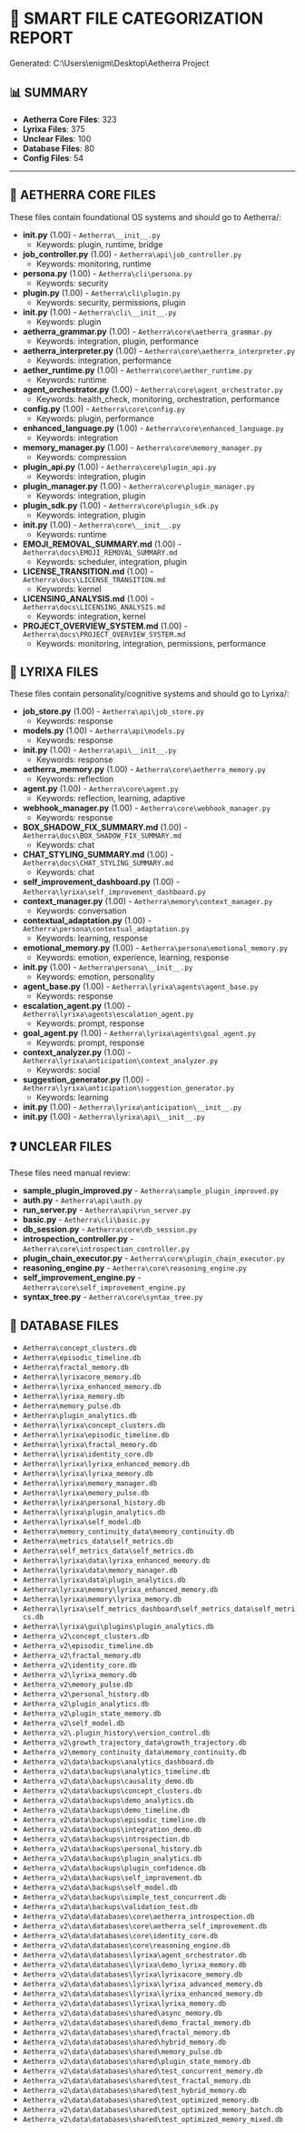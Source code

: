 # 🧠 SMART FILE CATEGORIZATION REPORT

Generated: C:\Users\enigm\Desktop\Aetherra Project

## 📊 SUMMARY

- **Aetherra Core Files**: 323
- **Lyrixa Files**: 375  
- **Unclear Files**: 100
- **Database Files**: 80
- **Config Files**: 54

---

## 🧬 AETHERRA CORE FILES

These files contain foundational OS systems and should go to Aetherra/:

- **__init__.py** (1.00) - `Aetherra\__init__.py`
  - Keywords: plugin, runtime, bridge
- **job_controller.py** (1.00) - `Aetherra\api\job_controller.py`
  - Keywords: monitoring, runtime
- **persona.py** (1.00) - `Aetherra\cli\persona.py`
  - Keywords: security
- **plugin.py** (1.00) - `Aetherra\cli\plugin.py`
  - Keywords: security, permissions, plugin
- **__init__.py** (1.00) - `Aetherra\cli\__init__.py`
  - Keywords: plugin
- **aetherra_grammar.py** (1.00) - `Aetherra\core\aetherra_grammar.py`
  - Keywords: integration, plugin, performance
- **aetherra_interpreter.py** (1.00) - `Aetherra\core\aetherra_interpreter.py`
  - Keywords: integration, performance
- **aether_runtime.py** (1.00) - `Aetherra\core\aether_runtime.py`
  - Keywords: runtime
- **agent_orchestrator.py** (1.00) - `Aetherra\core\agent_orchestrator.py`
  - Keywords: health_check, monitoring, orchestration, performance
- **config.py** (1.00) - `Aetherra\core\config.py`
  - Keywords: plugin, performance
- **enhanced_language.py** (1.00) - `Aetherra\core\enhanced_language.py`
  - Keywords: integration
- **memory_manager.py** (1.00) - `Aetherra\core\memory_manager.py`
  - Keywords: compression
- **plugin_api.py** (1.00) - `Aetherra\core\plugin_api.py`
  - Keywords: integration, plugin
- **plugin_manager.py** (1.00) - `Aetherra\core\plugin_manager.py`
  - Keywords: integration, plugin
- **plugin_sdk.py** (1.00) - `Aetherra\core\plugin_sdk.py`
  - Keywords: integration, plugin
- **__init__.py** (1.00) - `Aetherra\core\__init__.py`
  - Keywords: runtime
- **EMOJI_REMOVAL_SUMMARY.md** (1.00) - `Aetherra\docs\EMOJI_REMOVAL_SUMMARY.md`
  - Keywords: scheduler, integration, plugin
- **LICENSE_TRANSITION.md** (1.00) - `Aetherra\docs\LICENSE_TRANSITION.md`
  - Keywords: kernel
- **LICENSING_ANALYSIS.md** (1.00) - `Aetherra\docs\LICENSING_ANALYSIS.md`
  - Keywords: integration, kernel
- **PROJECT_OVERVIEW_SYSTEM.md** (1.00) - `Aetherra\docs\PROJECT_OVERVIEW_SYSTEM.md`
  - Keywords: monitoring, integration, permissions, performance


## 🧠 LYRIXA FILES

These files contain personality/cognitive systems and should go to Lyrixa/:

- **job_store.py** (1.00) - `Aetherra\api\job_store.py`
  - Keywords: response
- **models.py** (1.00) - `Aetherra\api\models.py`
  - Keywords: response
- **__init__.py** (1.00) - `Aetherra\api\__init__.py`
  - Keywords: response
- **aetherra_memory.py** (1.00) - `Aetherra\core\aetherra_memory.py`
  - Keywords: reflection
- **agent.py** (1.00) - `Aetherra\core\agent.py`
  - Keywords: reflection, learning, adaptive
- **webhook_manager.py** (1.00) - `Aetherra\core\webhook_manager.py`
  - Keywords: response
- **BOX_SHADOW_FIX_SUMMARY.md** (1.00) - `Aetherra\docs\BOX_SHADOW_FIX_SUMMARY.md`
  - Keywords: chat
- **CHAT_STYLING_SUMMARY.md** (1.00) - `Aetherra\docs\CHAT_STYLING_SUMMARY.md`
  - Keywords: chat
- **self_improvement_dashboard.py** (1.00) - `Aetherra\lyrixa\self_improvement_dashboard.py`
- **context_manager.py** (1.00) - `Aetherra\memory\context_manager.py`
  - Keywords: conversation
- **contextual_adaptation.py** (1.00) - `Aetherra\persona\contextual_adaptation.py`
  - Keywords: learning, response
- **emotional_memory.py** (1.00) - `Aetherra\persona\emotional_memory.py`
  - Keywords: emotion, experience, learning, response
- **__init__.py** (1.00) - `Aetherra\persona\__init__.py`
  - Keywords: emotion, personality
- **agent_base.py** (1.00) - `Aetherra\lyrixa\agents\agent_base.py`
  - Keywords: response
- **escalation_agent.py** (1.00) - `Aetherra\lyrixa\agents\escalation_agent.py`
  - Keywords: prompt, response
- **goal_agent.py** (1.00) - `Aetherra\lyrixa\agents\goal_agent.py`
  - Keywords: prompt, response
- **context_analyzer.py** (1.00) - `Aetherra\lyrixa\anticipation\context_analyzer.py`
  - Keywords: social
- **suggestion_generator.py** (1.00) - `Aetherra\lyrixa\anticipation\suggestion_generator.py`
  - Keywords: learning
- **__init__.py** (1.00) - `Aetherra\lyrixa\anticipation\__init__.py`
- **__init__.py** (1.00) - `Aetherra\lyrixa\api\__init__.py`


## ❓ UNCLEAR FILES

These files need manual review:

- **sample_plugin_improved.py** - `Aetherra\sample_plugin_improved.py`
- **auth.py** - `Aetherra\api\auth.py`
- **run_server.py** - `Aetherra\api\run_server.py`
- **basic.py** - `Aetherra\cli\basic.py`
- **db_session.py** - `Aetherra\core\db_session.py`
- **introspection_controller.py** - `Aetherra\core\introspection_controller.py`
- **plugin_chain_executor.py** - `Aetherra\core\plugin_chain_executor.py`
- **reasoning_engine.py** - `Aetherra\core\reasoning_engine.py`
- **self_improvement_engine.py** - `Aetherra\core\self_improvement_engine.py`
- **syntax_tree.py** - `Aetherra\core\syntax_tree.py`


## 💾 DATABASE FILES

- `Aetherra\concept_clusters.db`
- `Aetherra\episodic_timeline.db`
- `Aetherra\fractal_memory.db`
- `Aetherra\lyrixacore_memory.db`
- `Aetherra\lyrixa_enhanced_memory.db`
- `Aetherra\lyrixa_memory.db`
- `Aetherra\memory_pulse.db`
- `Aetherra\plugin_analytics.db`
- `Aetherra\lyrixa\concept_clusters.db`
- `Aetherra\lyrixa\episodic_timeline.db`
- `Aetherra\lyrixa\fractal_memory.db`
- `Aetherra\lyrixa\identity_core.db`
- `Aetherra\lyrixa\lyrixa_enhanced_memory.db`
- `Aetherra\lyrixa\lyrixa_memory.db`
- `Aetherra\lyrixa\memory_manager.db`
- `Aetherra\lyrixa\memory_pulse.db`
- `Aetherra\lyrixa\personal_history.db`
- `Aetherra\lyrixa\plugin_analytics.db`
- `Aetherra\lyrixa\self_model.db`
- `Aetherra\memory_continuity_data\memory_continuity.db`
- `Aetherra\metrics_data\self_metrics.db`
- `Aetherra\self_metrics_data\self_metrics.db`
- `Aetherra\lyrixa\data\lyrixa_enhanced_memory.db`
- `Aetherra\lyrixa\data\memory_manager.db`
- `Aetherra\lyrixa\data\plugin_analytics.db`
- `Aetherra\lyrixa\memory\lyrixa_enhanced_memory.db`
- `Aetherra\lyrixa\memory\lyrixa_memory.db`
- `Aetherra\lyrixa\self_metrics_dashboard\self_metrics_data\self_metrics.db`
- `Aetherra\lyrixa\gui\plugins\plugin_analytics.db`
- `Aetherra_v2\concept_clusters.db`
- `Aetherra_v2\episodic_timeline.db`
- `Aetherra_v2\fractal_memory.db`
- `Aetherra_v2\identity_core.db`
- `Aetherra_v2\lyrixa_memory.db`
- `Aetherra_v2\memory_pulse.db`
- `Aetherra_v2\personal_history.db`
- `Aetherra_v2\plugin_analytics.db`
- `Aetherra_v2\plugin_state_memory.db`
- `Aetherra_v2\self_model.db`
- `Aetherra_v2\.plugin_history\version_control.db`
- `Aetherra_v2\growth_trajectory_data\growth_trajectory.db`
- `Aetherra_v2\memory_continuity_data\memory_continuity.db`
- `Aetherra_v2\data\backups\analytics_dashboard.db`
- `Aetherra_v2\data\backups\analytics_timeline.db`
- `Aetherra_v2\data\backups\causality_demo.db`
- `Aetherra_v2\data\backups\concept_clusters.db`
- `Aetherra_v2\data\backups\demo_analytics.db`
- `Aetherra_v2\data\backups\demo_timeline.db`
- `Aetherra_v2\data\backups\episodic_timeline.db`
- `Aetherra_v2\data\backups\integration_demo.db`
- `Aetherra_v2\data\backups\introspection.db`
- `Aetherra_v2\data\backups\personal_history.db`
- `Aetherra_v2\data\backups\plugin_analytics.db`
- `Aetherra_v2\data\backups\plugin_confidence.db`
- `Aetherra_v2\data\backups\self_improvement.db`
- `Aetherra_v2\data\backups\self_model.db`
- `Aetherra_v2\data\backups\simple_test_concurrent.db`
- `Aetherra_v2\data\backups\validation_test.db`
- `Aetherra_v2\data\databases\core\aetherra_introspection.db`
- `Aetherra_v2\data\databases\core\aetherra_self_improvement.db`
- `Aetherra_v2\data\databases\core\identity_core.db`
- `Aetherra_v2\data\databases\core\reasoning_engine.db`
- `Aetherra_v2\data\databases\lyrixa\agent_orchestrator.db`
- `Aetherra_v2\data\databases\lyrixa\demo_lyrixa_memory.db`
- `Aetherra_v2\data\databases\lyrixa\lyrixacore_memory.db`
- `Aetherra_v2\data\databases\lyrixa\lyrixa_advanced_memory.db`
- `Aetherra_v2\data\databases\lyrixa\lyrixa_enhanced_memory.db`
- `Aetherra_v2\data\databases\lyrixa\lyrixa_memory.db`
- `Aetherra_v2\data\databases\shared\async_memory.db`
- `Aetherra_v2\data\databases\shared\demo_fractal_memory.db`
- `Aetherra_v2\data\databases\shared\fractal_memory.db`
- `Aetherra_v2\data\databases\shared\hybrid_memory.db`
- `Aetherra_v2\data\databases\shared\memory_pulse.db`
- `Aetherra_v2\data\databases\shared\plugin_state_memory.db`
- `Aetherra_v2\data\databases\shared\test_concurrent_memory.db`
- `Aetherra_v2\data\databases\shared\test_fractal_memory.db`
- `Aetherra_v2\data\databases\shared\test_hybrid_memory.db`
- `Aetherra_v2\data\databases\shared\test_optimized_memory.db`
- `Aetherra_v2\data\databases\shared\test_optimized_memory_batch.db`
- `Aetherra_v2\data\databases\shared\test_optimized_memory_mixed.db`
